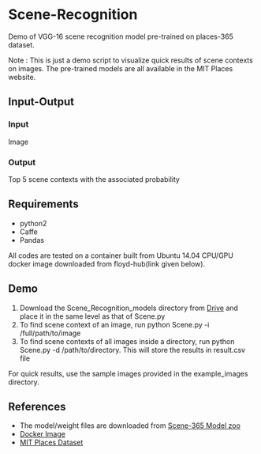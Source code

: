 # Scene-Recognition
Demo of VGG-16 scene recognition model pre-trained on places-365 dataset.

Note : This is just a demo script to visualize quick results of scene contexts on images.
The pre-trained models are all available in the MIT Places website.

## Input-Output 
### Input 
Image 
### Output 
Top 5 scene contexts with the associated probability

## Requirements
* python2
* Caffe
* Pandas

All codes are tested on a container built from Ubuntu 14.04 CPU/GPU docker image downloaded from floyd-hub(link given below).

## Demo
1. Download the Scene_Recognition_models directory from [Drive](https://drive.google.com/open?id=0ByDWS1KXv3socHZvd2ZJT05kZEk) and place it in the same level as that of Scene.py
2. To find scene context of an image, run python Scene.py -i /full/path/to/image
3. To find scene contexts of all images inside a directory, run python Scene.py -d /path/to/directory. This will store the results in result.csv file

For quick results, use the sample images provided in the example_images directory.


## References
* The model/weight files are downloaded from [Scene-365 Model zoo](https://github.com/CSAILVision/places365)
* [Docker Image](https://github.com/floydhub/dl-docker)
* [MIT Places Dataset](http://places.csail.mit.edu/)
